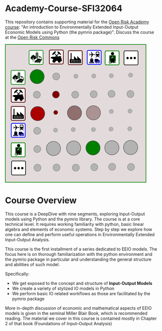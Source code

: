 # Academy-Course-SFI32064

This repository contains supporting material for the [Open Risk Academy course](https://www.openriskacademy.com/course/view.php?id=64): "An introduction to Environmentally Extended Input-Output Economic Models using Python (the pymrio package)". Discuss the course at the [Open Risk Commons](https://www.openriskcommons.org/t/academy-course-introduction-to-input-output-models-using-python/96)

![US-IO](US-IO.png)


# Course Overview


This course is a DeepDive with nine segments, exploring Input-Output models using Python and the pymrio library. The course is at a core technical level. It requires working familiarity with python, basic linear algebra and elements of economic systems. Step by step we explore how one can define and perform useful operations in Environmentally Extended Input-Output Analysis.

This course is the first installment of a series dedicated to EEIO models. The focus here is on thorough familiarization with the python environment and the pymrio package in particular and understanding the general structure and abilities of such model. 

Specifically:

* We get exposed to the concept and structure of <b>Input-Output Models</b></li>
* We create a variety of stylized IO models in Python</li>
* We perform basic IO related workflows as those are facilitated by the pymrio package</li>

More in-depth discussion of economic and mathematical aspects of EEIO models is given in the seminal Miller Blair Book, which is recommended reading. The material we cover in this course is contained mostly in Chapter 2 of that book (Foundations of Input–Output Analysis)
